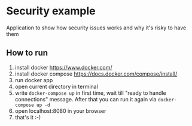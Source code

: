 # Security example

Application to show how security issues works and why it's risky to have them

## How to run

1. install docker https://www.docker.com/
2. install docker compose https://docs.docker.com/compose/install/
3. run docker app
4. open current directory in terminal
5. write `docker-compose up` in first time, wait till "ready to handle connections" message. After that you can run it again via `docker-compose up -d`
6. open localhost:8080 in your browser
7. that's it :-)
